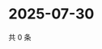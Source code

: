 # 2025-07-30

共 0 条

<!-- BEGIN ZHIHUVIDEO -->
<!-- 最后更新时间 Wed Jul 30 2025 00:14:51 GMT+0800 (China Standard Time) -->

<!-- END ZHIHUVIDEO -->
